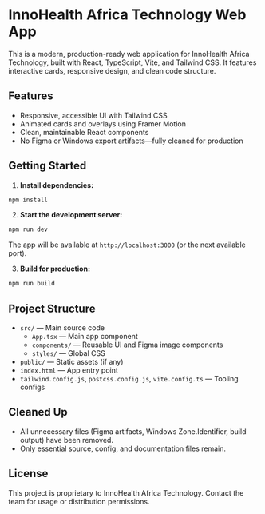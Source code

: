
# InnoHealth Africa Technology Web App

This is a modern, production-ready web application for InnoHealth Africa Technology, built with React, TypeScript, Vite, and Tailwind CSS. It features interactive cards, responsive design, and clean code structure.

## Features
- Responsive, accessible UI with Tailwind CSS
- Animated cards and overlays using Framer Motion
- Clean, maintainable React components
- No Figma or Windows export artifacts—fully cleaned for production

## Getting Started

1. **Install dependencies:**
  ```bash
  npm install
  ```

2. **Start the development server:**
  ```bash
  npm run dev
  ```
  The app will be available at `http://localhost:3000` (or the next available port).

3. **Build for production:**
  ```bash
  npm run build
  ```

## Project Structure

- `src/` — Main source code
  - `App.tsx` — Main app component
  - `components/` — Reusable UI and Figma image components
  - `styles/` — Global CSS
- `public/` — Static assets (if any)
- `index.html` — App entry point
- `tailwind.config.js`, `postcss.config.js`, `vite.config.ts` — Tooling configs

## Cleaned Up
- All unnecessary files (Figma artifacts, Windows Zone.Identifier, build output) have been removed.
- Only essential source, config, and documentation files remain.

## License
This project is proprietary to InnoHealth Africa Technology. Contact the team for usage or distribution permissions.
  